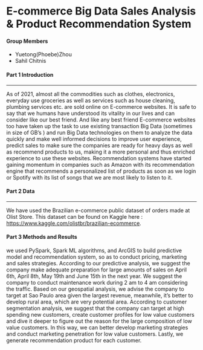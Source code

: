 # E-commerce Big Data Sales Analysis & Product Recommendation System

#### Group Members
* Yuetong(Phoebe)Zhou
* Sahil Chitnis   

#### Part 1 Introduction
****
As of 2021, almost all the commodities such as clothes, electronics, everyday use groceries as well as services such as house cleaning, plumbing services etc. are sold online on E-commerce websites. It is safe to say that we humans have understood its vitality in our lives and can consider like our best friend. And like any best friend E-commerce websites too have taken up the task to use existing transaction Big Data (sometimes in size of GB’s ) and run Big Data technologies on them to analyze the data quickly and make well informed decisions to improve user experience, predict sales to make sure the companies are ready for heavy days as well as recommend products to us, making it a more personal and thus enriched experience to use these websites. Recommendation systems have started gaining momentum in companies such as Amazon with its recommendation engine that recommends a personalized list of products as soon as we login or Spotify with its list of songs that we are most likely to listen to it. 

#### Part 2 Data 
****
We have used the Brazilian e-commerce public dataset of orders made at Olist Store. This dataset can be found on Kaggle here : https://www.kaggle.com/olistbr/brazilian-ecommerce.

#### Part 3 Methods and Results
we used PySpark, Spark ML algorithms, and ArcGIS to build predictive model and recommendation system, so as to conduct pricing, marketing and sales strategies. 
According to our predictive analysis, we suggest the company make adequate preparation for large amounts of sales on April 6th, April 8th, May 19th and June 15th in the next year. We suggest the company to conduct maintenance work during 2 am to 4 am considering the traffic. Based on our geospatial analysis, we advise the company to target at Sao Paulo area given the largest revenue, meanwhile, it’s better to develop rural area, which are very potential area. According to customer segmentation analysis, we suggest that the company can target at high spending new customers, create customer profiles for low value customers and dive it deeper to figure out the reason for the large composition of low value customers. In this way, we can better develop marketing strategies and conduct marketing penetration for low value customers. Lastly, we generate recommendation product for each customer.











